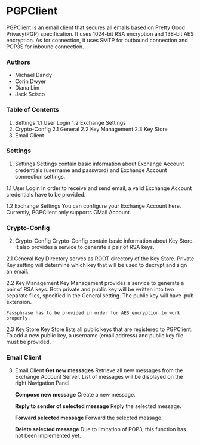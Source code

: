 # PGPClient

PGPClient is an email client that secures all emails based on 
Pretty Good Privacy(PGP) specification. It uses 1024-bit RSA
encryption and 138-bit AES encryption. As for connection, it
uses SMTP for outbound connection and POP3S for inbound 
connection.

### Authors

* Michael Dandy
* Corin Dwyer
* Diana Lim
* Jack Scisco

### Table of Contents

1. Settings
	1.1 User Login
	1.2 Exchange Settings
2. Crypto-Config
	2.1 General
	2.2 Key Management
	2.3 Key Store
3. Email Client

### Settings

1. Settings
	Settings contain basic information about Exchange Account 
	credentials (username and password) and Exchange Account 
	connection settings.

1.1 User Login
	In order to receive and send email, a valid Exchange Account 
	credentials have to be provided.

1.2 Exchange Settings
	You can configure your Exchange Account here. Currently, 
	PGPClient only supports GMail Account.

### Crypto-Config

2. Crypto-Config
	Crypto-Config contain basic information about Key Store. It 
	also provides a service to generate a pair of RSA keys.

2.1 General
	Key Directory serves as ROOT directory of the Key Store. Private 
	Key setting will determine which key that will be used to decrypt
	and sign an email.

2.2 Key Management
	Key Management provides a service to generate a pair of RSA keys.
	Both private and public key will be written into two separate 
	files, specified in the General setting. The public key will have 
	.pub extension.

	Passphrase has to be provided in order for AES encryption to work 
	properly.

2.3 Key Store
	Key Store lists all public keys that are registered to PGPClient. 
	To add a new public key, a username (email address) and public 
	key file must be provided.

### Email Client

3. Email Client
	<strong>Get new messages</strong>
	Retrieve all new messages from the Exchange Account Server. List 
	of messages will be displayed on the right Navigation Panel.

	<strong>Compose new message</strong>
	Create a new message.

	<strong>Reply to sender of selected message</strong>
	Reply the selected message.

	<strong>Forward selected message</strong>
	Forward the selected message.

	<strong>Delete selected message</strong>
	Due to limitation of POP3, this function has not been implemented 
	yet.